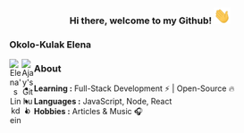 <div align="center">

  ### Hi there, welcome to my Github! <img src="https://github.com/ABSphreak/ABSphreak/blob/master/gifs/Hi.gif" width="30px">
  
</div>  


  ### Okolo-Kulak Elena
  
  <div align='center'>
  <a href="https://www.linkedin.com/in/%D0%B5%D0%BB%D0%B5%D0%BD%D0%B0-%D0%BE%D0%BA%D0%BE%D0%BB%D0%BE-%D0%BA%D1%83%D0%BB%D0%B0%D0%BA-0412019b/">
    <img align="left" alt="Elena's Linkdein" width="22px" src="https://cdn.jsdelivr.net/npm/simple-icons@v3/icons/linkedin.svg" />
  </a>
  <a href="https://github.com/jurgins">
    <img align="left" alt="Ajay's Github" width="22px" src="https://cdn.jsdelivr.net/npm/simple-icons@v3/icons/github.svg" />
  </a>
  </div> 


  ### About

-  **Learning :** Full-Stack Development :zap: | Open-Source :fire:	
-  **Languages :** JavaScript, Node, React
-  **Hobbies :** Articles & Music :headphones:  




